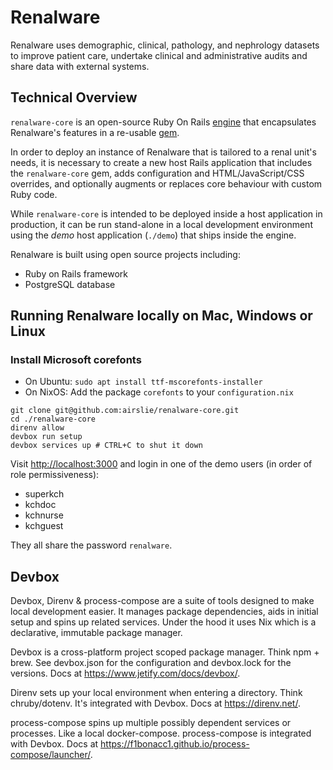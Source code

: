 # Renalware

Renalware uses demographic, clinical, pathology, and nephrology datasets to 
improve patient care, undertake clinical and administrative audits and share 
data with external systems.

## Technical Overview

`renalware-core` is an open-source Ruby On Rails [engine](http://guides.rubyonrails.org/engines.html)
that encapsulates Renalware's features in a re-usable [gem](http://guides.rubygems.org/what-is-a-gem/).

In order to deploy an instance of Renalware that is tailored to a
renal unit's needs, it is necessary to create a new host Rails application that 
includes the `renalware-core` gem, adds configuration and HTML/JavaScript/CSS 
overrides, and optionally augments or replaces core behaviour with custom Ruby 
code.

While `renalware-core` is intended to be deployed inside a host application in 
production, it can be run stand-alone in a local development environment using 
the _demo_ host application (`./demo`) that ships inside the engine.

Renalware is built using open source projects including:
- Ruby on Rails framework
- PostgreSQL database

## Running Renalware locally on Mac, Windows or Linux

### Install Microsoft corefonts

* On Ubuntu: `sudo apt install ttf-mscorefonts-installer`
* On NixOS: Add the package `corefonts` to your `configuration.nix`

```
git clone git@github.com:airslie/renalware-core.git
cd ./renalware-core
direnv allow
devbox run setup
devbox services up # CTRL+C to shut it down
```

Visit [http://localhost:3000](http://localhost:3000) and login in one of the demo users
(in order of role permissiveness):
- superkch
- kchdoc
- kchnurse
- kchguest

They all share the password `renalware`.

## Devbox

Devbox, Direnv & process-compose are a suite of tools designed to make local
development easier. It manages package dependencies, aids in initial setup and 
spins up related services. Under the hood it uses Nix which is a declarative, 
immutable package manager.

Devbox is a cross-platform project scoped package manager. Think npm + brew.
See devbox.json for the configuration and devbox.lock for the versions. Docs at
https://www.jetify.com/docs/devbox/.

Direnv sets up your local environment when entering a directory. Think 
chruby/dotenv. It's integrated with Devbox. Docs at https://direnv.net/.

process-compose spins up multiple possibly dependent services or processes. Like
a local docker-compose. process-compose is integrated with Devbox. Docs at 
https://f1bonacc1.github.io/process-compose/launcher/.


